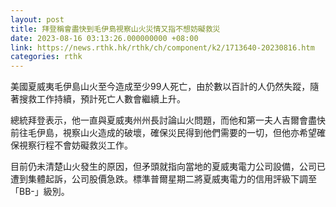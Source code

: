 ```yaml
---
layout: post
title: 拜登稱會盡快到毛伊島視察山火災情又指不想妨礙救災
date: 2023-08-16 03:13:26.000000000 +08:00
link: https://news.rthk.hk/rthk/ch/component/k2/1713640-20230816.htm
categories: rthk
---
```


美國夏威夷毛伊島山火至今造成至少99人死亡，由於數以百計的人仍然失蹤，隨著搜救工作持續，預計死亡人數會繼續上升。

總統拜登表示，他一直與夏威夷州州長討論山火問題，而他和第一夫人吉爾會盡快前往毛伊島，視察山火造成的破壞，確保災民得到他們需要的一切，但他亦希望確保視察行程不會妨礙救災工作。

目前仍未清楚山火發生的原因，但矛頭就指向當地的夏威夷電力公司設備，公司已遭到集體起訴，公司股價急跌。標準普爾星期二將夏威夷電力的信用評級下調至「BB-」級別。
